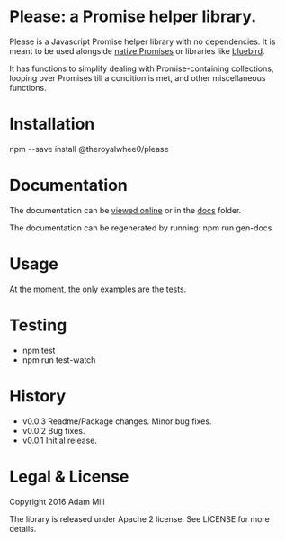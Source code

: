 # Please: a Promise helper library.
Please is a Javascript Promise helper library with no dependencies. It is meant to be used alongside [native Promises](https://developer.mozilla.org/en-US/docs/Web/JavaScript/Reference/Global_Objects/Promise) or libraries like [bluebird](http://bluebirdjs.com/).

It has functions to simplify dealing with Promise-containing collections, looping over Promises till a condition is met, and other miscellaneous functions.

# Installation
npm --save install @theroyalwhee0/please

# Documentation
The documentation can be [viewed online](https://theroyalwhee0.github.io/please/) or in the [docs](https://github.com/theroyalwhee0/please/tree/master/docs) folder.

The documentation can be regenerated by running: npm run gen-docs

# Usage
At the moment, the only examples are the [tests](https://github.com/theroyalwhee0/please/tree/master/test).

# Testing
- npm test
- npm run test-watch

# History
 - v0.0.3 Readme/Package changes. Minor bug fixes.
 - v0.0.2 Bug fixes.
 - v0.0.1 Initial release.

# Legal & License
Copyright 2016 Adam Mill

The library is released under Apache 2 license.  See LICENSE for more details.

